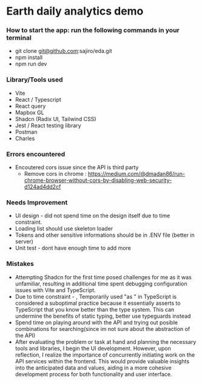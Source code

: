 # Earth daily analytics demo

### How to start the app: run the following commands in your terminal
* git clone git@github.com:sajiro/eda.git
* npm install
* npm run dev


###  Library/Tools used
* Vite
* React / Typescript
* React query
* Mapbox GL
* Shadcn (Radix UI, Tailwind CSS)
* Jest / React testing library
* Postman
* Charles


### Errors encountered
* Encoutered cors issue since the API is third party
  - Remove cors in chrome : https://medium.com/@dmadan86/run-chrome-browser-without-cors-by-disabling-web-security-d124ad4dd2cf

### Needs Improvement
* UI design - did not spend time on the design itself due to time constraint.
* Loading list should use skeleton loader
* Tokens and other sensitive informations should be in .ENV file (better in server)
* Unit test - dont have enough time to add more

  
### Mistakes
* Attempting Shadcn for the first time posed challenges for me as it was unfamiliar, resulting in additional time spent debugging configuration issues with Vite and TypeScript.
* Due to time constraint - , Temporarily used "as <type>" in TypeScript is considered a suboptimal practice because it essentially asserts to TypeScript that you know better than the type system. This can undermine the benefits of static typing, better use typeguards instead
* Spend time on playing around with the API and trying out posible combinations for searching(since im not sure about the abstraction of the API)
* After evaluating the problem or task at hand and planning the necessary tools and libraries, I begin the UI development. However, upon reflection, I realize the importance of concurrently initiating work on the API services within the frontend. This would provide valuable insights into the anticipated data and values, aiding in a more cohesive development process for both functionality and user interface.

